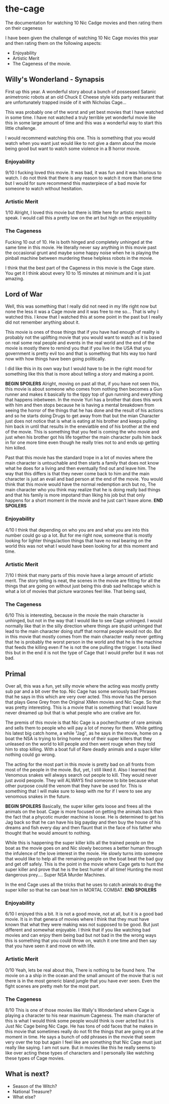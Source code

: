 # the-cage
The documentation for watching 10 Nic Cadge movies and then rating them on their cageness

I have been given the challenge of watching 10 Nic Cage movies this year and then rating them on the following aspects:
* Enjoyability
* Artistic Merit
* The Cageness of the movie.

## Willy's Wonderland - Synapsis

First up this year. A wonderful story about a bunch of possessed Satanic animetronic robots at an old Chuck E Cheese style kids party restaurant that are unfortunately trapped inside of it with Nicholas Cage...

This was probably one of the worst and yet best movies that I have watched in some time. I have not watched a truly terrible yet wonderful movie like this in some large amount of time and this was a wonderful way to start this little challenge.

I would recommend watching this one. This is something that you would watch when you want just would like to not give a damn about the movie being good but want to watch some violence in a B horror movie.

### Enjoyability
9/10
I fucking loved this movie. It was bad, it was fun and it was hilarious to watch. I do not think that there is any reason to watch it more than one time but I would for sure recommend this masterpiece of a bad movie for someone to watch without hesitation.

### Artistic Merit
1/10
Alright, I loved this movie but there is little here for artistic merit to speak. I would call this a pretty low on the art but high on the enjoyability

### The Cageness
Fucking 10 out of 10. He is both hinged and completely unhinged at the same time in this movie. He literally never say anything in this movie past the occasional grunt and maybe some happy noise when he is playing the pinball machine between murdering these helpless robots in the movie. 

I think that the best part of the Cageness in this movie is the Cage stare. You get it I think about every 10 to 15 minutes at minimum and it is just amazing.

## Lord of War

Well, this was something that I really did not need in my life right now but none the less it was a Cage movie and it was free to me so... That is why I watched this. I know that I watched this at some point in the past but I really did not remember anything about it.

This movie is ones of those things that if you have had enough of reality is probably not the uplifting movie that you would want to watch as it is based on real some real people and events in the real world and the end of the movie is mostly there to remind you that if you live in the USA that you government is pretty evil too and that is something that hits way too hard now with how things have been going politically.

I did like this in its own way but I would have to be in the right mood for something like this that is more about telling a story and making a point. 

**BEGIN SPOILERS**
Alright, moving on past all that, if you have not seen this, this movie is about someone who comes from nothing then becomes a Gun runner and makes it basically to the tippy top of gun running and everything that happens inbetween. In the movie Yuri has a brother that does this work with him and then stops because he is having a mental breakdown from seeing the horror of the things that he has done and the result of his actions and so he starts doing Drugs to get away from that but the mian Character just does not notice that is what is eating at his brother and keeps pulling him back in until that results in the eneviatble end of his brother at the end of the movie. This is something that you feel is coming the who movie and just when his brother got his life together the main character pulls him back in for one more time even though he really tries not to and ends up getting him killed.

Past that this movie has the standard trope in a lot of movies where the main character is untouchable and then starts a family that does not know what he does for a living and then eventually find out and leave him. The way that this differs is that they never come back to him and the main character is just an evail and bad person at the end of the movie. You would think that this movie would have the normal redemption arch but no, The main character who you think may realize that he is doing really bad things and that his family is more impotand than liking his job but that only happens for a short moment in the movie and he just can't leave alone.
**END SPOILERS**

### Enjoyability
4/10
I think that depending on who you are and what you are into this number could go up a lot. But for me right now, someone that is mostly looking for lighter things/action things that have no real bearing on the world this was not what I would have been looking for at this moment and time. 

### Artistic Merit
7/10
I think that many parts of this movie have a large amount of artistic merit. The story telling is neat, the scenes in the movie are fitting for all the things that are going on without just being this drab sad hellscape which is what a lot of movies that picture warzones feel like. That being said, 

### The Cageness
6/10
This is interesting, because in the movie the main character is unhinged, but not in the way that I would like to see Cage unhinged. I would normally like that in the silly direction where things are stupid unhinged that lead to the main character doing stuff that normal people would not do. But in this movie that mostly comes from the main character really never getting that he is probably the worst person in the world and that he is the machine that feeds the killing even if he is not the one pulling the trigger. I sota liked this but in the end it is not the type of Cage that I would prefer but it was not bad.

## Primal
Over all, this was a fun, yet silly movie where the acting was mostly pretty sub par and a bit over the top. Nic Cage has some seriously bad Phrases that he says in this which are very over acted. This movie has the person that plays Gene Grey from the Original XMen movies and Nic Cage. So that was pretty interesting. This is a movie that is something that I would have never dreamed up but that is what people who are crative are for. 

The premis of this movie is that Nic Cage is a pocher/hunter of rare aminals and sells them to people who will pay a lot of money for them. While getting his latest big catch home, a while "Jag", as he says in the movie, home on a boat the NSA is trying to bring home one of their super killers that they unleased on the world to kill people and then went rouge when they told him to stop killing. With a boat full of Rare deadly animals and a super killer nothing could go wrong.

The acting for the most part in this movie is pretty bad on all fronts from most of the people in the movie. But, yet, I still liked it. Also I learned that Venomous snakes will always search out people to kill. They would never just avoid peopole. They will ALWAYS find someone to bite because what other purpose could the venom that they have be used for. This is something that I will make sure to keep with me for if I were to see any venomous snakes in the future.

**BEGIN SPOILERS**
Basically, the super killer gets loose and frees all the animals on the boat. Cage is more focused on getting the animals back than the fact that a phycotic murder machine is loose. He is determined to get his Jag back so that he can have his big payday and then buy the house of his dreams and fish every day and then flaunt that in the face of his father who thought that he would amount to nothing. 

While this is happening the super killer kills all the trained people on the boat as the movie goes on and Nic slowly becomes a better human through the infulence of the love interest in the movie. He slowly turns into someone that would like to help all the remaining people on the boat beat the bad guy and get off safely. This is the point in the movie where Cage gets to hunt the super killer and prove that he is the best hunter of all time! Hunting the most dangerous prey.... Super NSA Murder Machines.

In the end Cage uses all the tricks that he uses to catch animals to drug the super killer so that he can beat him in MORTAL COMBAT.
**END SPOILERS**

### Enjoyability
6/10
I enjoyed this a bit. It is not a good movie, not at all, but it is a good bad movie. It is in that genera of movies where I think that they must have known that what they were making was not supposed to be good. But just different and somewhat enjoyable. I think that if you like watching bad movies and can enjoy them being bad but not bad in the the wrong ways this is something that you could throw on, watch it one time and then say that you have seen it and move on with life.

### Artistic Merit
0/10
Yeah, lets be real about this, There is nothing to be found here. The movie on a a ship in the ocean and the small amount of the movie that is not there is in the most generic bland jungle that you have ever seen. Even the fight scenes are pretty meh for the most part. 

### The Cageness
8/10
This is one of those movies like Wally's Wonderland where Cage is playing a character to his near maximum Cageness. The main character of this is what I would think some people would think is over acted but it is Just Nic Cage being Nic Cage. He has tons of odd faces that he makes in this movie that sometimes really do not fit the things that are going on at the moment in time. He says a bunch of odd phrases in the movie that seem very over the top but again I feel like are something that Nic Cage must just really like saying. I am not sure. But in movies like this he really seems to like over acting these types of characters and I personally like watching these types of Cage movies.

## What is next?
* Season of the Witch?
* National Treasure? 
* What else?
